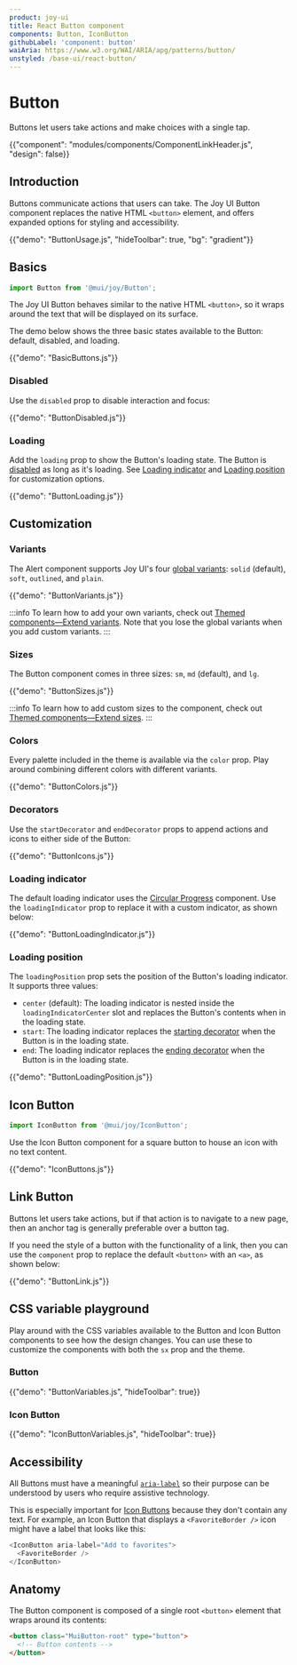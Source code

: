 ```yaml
---
product: joy-ui
title: React Button component
components: Button, IconButton
githubLabel: 'component: button'
waiAria: https://www.w3.org/WAI/ARIA/apg/patterns/button/
unstyled: /base-ui/react-button/
---
```


# Button

<p class="description">Buttons let users take actions and make choices with a single tap.</p>

{{"component": "modules/components/ComponentLinkHeader.js", "design": false}}

## Introduction

Buttons communicate actions that users can take.
The Joy UI Button component replaces the native HTML `<button>` element, and offers expanded options for styling and accessibility.

{{"demo": "ButtonUsage.js", "hideToolbar": true, "bg": "gradient"}}

## Basics

```jsx
import Button from '@mui/joy/Button';
```

The Joy UI Button behaves similar to the native HTML `<button>`, so it wraps around the text that will be displayed on its surface.

The demo below shows the three basic states available to the Button: default, disabled, and loading.

{{"demo": "BasicButtons.js"}}

### Disabled

Use the `disabled` prop to disable interaction and focus:

{{"demo": "ButtonDisabled.js"}}

### Loading

Add the `loading` prop to show the Button's loading state.
The Button is [disabled](#disabled) as long as it's loading.
See [Loading indicator](#loading-indicator) and [Loading position](#loading-position) for customization options.

{{"demo": "ButtonLoading.js"}}

## Customization

### Variants

The Alert component supports Joy UI's four [global variants](/joy-ui/main-features/global-variants/): `solid` (default), `soft`, `outlined`, and `plain`.

{{"demo": "ButtonVariants.js"}}

:::info
To learn how to add your own variants, check out [Themed components—Extend variants](/joy-ui/customization/themed-components/#extend-variants).
Note that you lose the global variants when you add custom variants.
:::

### Sizes

The Button component comes in three sizes: `sm`, `md` (default), and `lg`.

{{"demo": "ButtonSizes.js"}}

:::info
To learn how to add custom sizes to the component, check out [Themed components—Extend sizes](/joy-ui/customization/themed-components/#extend-sizes).
:::

### Colors

Every palette included in the theme is available via the `color` prop.
Play around combining different colors with different variants.

{{"demo": "ButtonColors.js"}}

### Decorators

Use the `startDecorator` and `endDecorator` props to append actions and icons to either side of the Button:

{{"demo": "ButtonIcons.js"}}

### Loading indicator

The default loading indicator uses the [Circular Progress](/joy-ui/react-circular-progress/) component.
Use the `loadingIndicator` prop to replace it with a custom indicator, as shown below:

{{"demo": "ButtonLoadingIndicator.js"}}

### Loading position

The `loadingPosition` prop sets the position of the Button's loading indicator.
It supports three values:

- `center` (default): The loading indicator is nested inside the `loadingIndicatorCenter` slot and replaces the Button's contents when in the loading state.
- `start`: The loading indicator replaces the [starting decorator](#decorators) when the Button is in the loading state.
- `end`: The loading indicator replaces the [ending decorator](#decorators) when the Button is in the loading state.

{{"demo": "ButtonLoadingPosition.js"}}

## Icon Button

```jsx
import IconButton from '@mui/joy/IconButton';
```

Use the Icon Button component for a square button to house an icon with no text content.

{{"demo": "IconButtons.js"}}

## Link Button

Buttons let users take actions, but if that action is to navigate to a new page, then an anchor tag is generally preferable over a button tag.

If you need the style of a button with the functionality of a link, then you can use the `component` prop to replace the default `<button>` with an `<a>`, as shown below:

{{"demo": "ButtonLink.js"}}

## CSS variable playground

Play around with the CSS variables available to the Button and Icon Button components to see how the design changes.
You can use these to customize the components with both the `sx` prop and the theme.

### Button

{{"demo": "ButtonVariables.js", "hideToolbar": true}}

### Icon Button

{{"demo": "IconButtonVariables.js", "hideToolbar": true}}

## Accessibility

All Buttons must have a meaningful [`aria-label`](https://developer.mozilla.org/en-US/docs/Web/Accessibility/ARIA/Attributes/aria-label) so their purpose can be understood by users who require assistive technology.

This is especially important for [Icon Buttons](#icon-button) because they don't contain any text.
For example, an Icon Button that displays a `<FavoriteBorder />` icon might have a label that looks like this:

```js
<IconButton aria-label="Add to favorites">
  <FavoriteBorder />
</IconButton>
```

## Anatomy

The Button component is composed of a single root `<button>` element that wraps around its contents:

```html
<button class="MuiButton-root" type="button">
  <!-- Button contents -->
</button>
```
